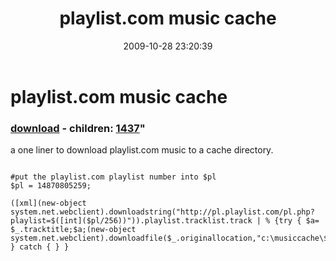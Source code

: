 ﻿---
pid:            1429
parent:         0
children:       1437
poster:         karl prosser
title:          playlist.com music cache
date:           2009-10-28 23:20:39
format:         posh
---

# playlist.com music cache

### [download](1429.ps1) - children: [1437](1437.md)"

a one liner to download playlist.com music to a cache directory.

```posh

#put the playlist.com playlist number into $pl
$pl = 14870805259;

([xml](new-object system.net.webclient).downloadstring("http://pl.playlist.com/pl.php?playlist=$([int]($pl/256))")).playlist.tracklist.track | % {try { $a= $_.tracktitle;$a;(new-object system.net.webclient).downloadfile($_.originallocation,"c:\musiccache\$a.mp3") } catch { } } 
```
